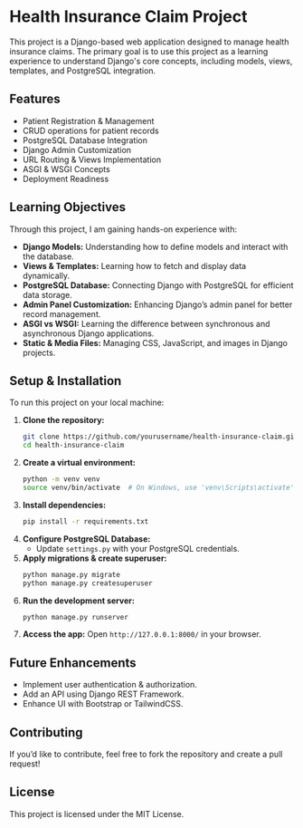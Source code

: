# Health Insurance Claim Project

This project is a Django-based web application designed to manage health insurance claims. The primary goal is to use this project as a learning experience to understand Django's core concepts, including models, views, templates, and PostgreSQL integration.

## Features
- Patient Registration & Management
- CRUD operations for patient records
- PostgreSQL Database Integration
- Django Admin Customization
- URL Routing & Views Implementation
- ASGI & WSGI Concepts
- Deployment Readiness

## Learning Objectives
Through this project, I am gaining hands-on experience with:
- **Django Models:** Understanding how to define models and interact with the database.
- **Views & Templates:** Learning how to fetch and display data dynamically.
- **PostgreSQL Database:** Connecting Django with PostgreSQL for efficient data storage.
- **Admin Panel Customization:** Enhancing Django’s admin panel for better record management.
- **ASGI vs WSGI:** Learning the difference between synchronous and asynchronous Django applications.
- **Static & Media Files:** Managing CSS, JavaScript, and images in Django projects.

## Setup & Installation
To run this project on your local machine:

1. **Clone the repository:**
   ```bash
   git clone https://github.com/yourusername/health-insurance-claim.git
   cd health-insurance-claim
   ```
2. **Create a virtual environment:**
   ```bash
   python -m venv venv
   source venv/bin/activate  # On Windows, use 'venv\Scripts\activate'
   ```
3. **Install dependencies:**
   ```bash
   pip install -r requirements.txt
   ```
4. **Configure PostgreSQL Database:**
   - Update `settings.py` with your PostgreSQL credentials.
5. **Apply migrations & create superuser:**
   ```bash
   python manage.py migrate
   python manage.py createsuperuser
   ```
6. **Run the development server:**
   ```bash
   python manage.py runserver
   ```
7. **Access the app:**
   Open `http://127.0.0.1:8000/` in your browser.

## Future Enhancements
- Implement user authentication & authorization.
- Add an API using Django REST Framework.
- Enhance UI with Bootstrap or TailwindCSS.

## Contributing
If you’d like to contribute, feel free to fork the repository and create a pull request!

## License
This project is licensed under the MIT License.

